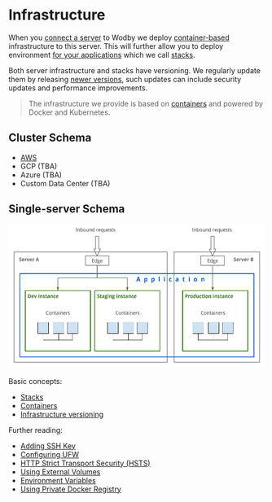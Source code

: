 # Infrastructure

When you [connect a server](../servers/README.md) to Wodby we deploy [container-based](../stacks/containers/README.md) infrastructure to this server. This will further allow you to deploy environment [for your applications](../apps/deploy.md) which we call [stacks](../stacks/README.md). 

Both server infrastructure and stacks have versioning. We regularly update them by releasing [newer versions](versioning.md), such updates can include security updates and performance improvements.
 
> The infrastructure we provide is based on [containers](../stacks/containers/README.md) and powered by Docker and Kubernetes.

## Cluster Schema

* [AWS](../cluster/aws.md)
* GCP (TBA) 
* Azure (TBA)
* Custom Data Center (TBA)

## Single-server Schema

![](_images/schema.png)

Basic concepts:

* [Stacks](../stacks/README.md)
* [Containers](../stacks/containers/README.md)
* [Infrastructure versioning](versioning.md)

Further reading:

* [Adding SSH Key](keys.md)
* [Configuring UFW](ufw.md)
* [HTTP Strict Transport Security (HSTS)](hsts.md)
* [Using External Volumes](../volumes.md)
* [Environment Variables](../environment-variables.md)
* [Using Private Docker Registry](../docker-registry.md)
